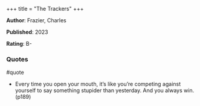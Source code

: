 +++
title = "The Trackers"
+++



**Author**: Frazier, Charles

**Published**: 2023

**Rating**: B-



### Quotes

#quote



* Every time you open your mouth, it’s like you’re competing against yourself to say something stupider than yesterday. And you always win. (p189)

